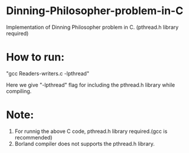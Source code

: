 # Dinning-Philosopher-problem-in-C
Implementation of Dinning Philosopher problem in C. (pthread.h library required)


# How to run:

"gcc Readers-writers.c -lpthread"

Here we give "-lpthread" flag for including the pthread.h library while compiling.

# Note:

1. For runnig the above C code, pthread.h library required.(gcc is recommended)
2. Borland compiler does not supports the pthread.h library.

